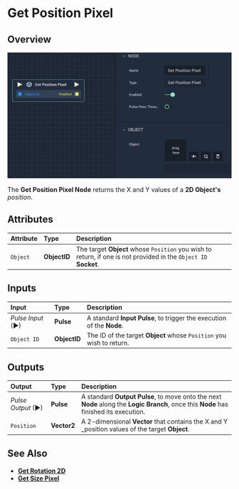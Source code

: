 # Get Position Pixel

## Overview

![The Get Position Pixel Node.](../../../.gitbook/assets/getpixelposition.png)

The **Get Position Pixel Node** returns the X and Y values of a **2D Object's** _position_.

## Attributes

| Attribute | Type | Description |
| :--- | :--- | :--- |
| `Object` | **ObjectID** | The target **Object** whose `Position` you wish to return, if one is not provided in the `Object ID` **Socket**. |

## Inputs

| Input | Type | Description |
| :--- | :--- | :--- |
| _Pulse Input_ \(►\) | **Pulse** | A standard **Input Pulse**, to trigger the execution of the **Node**. |
| `Object ID` | **ObjectID** | The ID of the target **Object** whose `Position` you wish to return. |

## Outputs

| Output | Type | Description |
| :--- | :--- | :--- |
| _Pulse Output_ \(►\) | **Pulse** | A standard **Output Pulse**, to move onto the next **Node** along the **Logic Branch**, once this **Node** has finished its execution. |
| `Position` | **Vector2** | A 2-dimensional **Vector** that contains the X and Y _position values of the target **Object**. |

## See Also

* [**Get Rotation 2D**](get-rotation-pixel.md)
* [**Get Size Pixel**](get-size-pixel.md)

